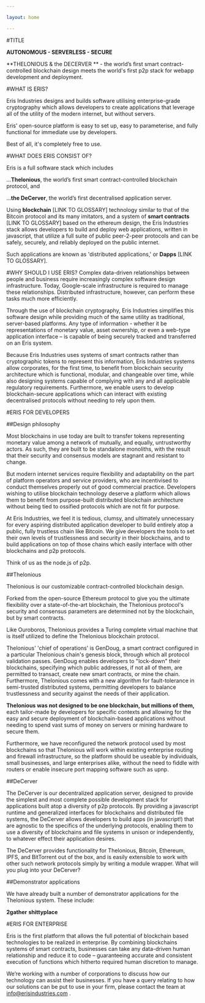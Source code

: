 ```yaml
---

layout: home

---
```


#TITLE

**AUTONOMOUS - SERVERLESS - SECURE**

**THELONIOUS & the DECERVER ** - the world’s first smart contract-controlled blockchain design meets the world's first p2p stack for webapp development and deployment.

#WHAT IS ERIS?

Eris Industries designs and builds software utilising enterprise-grade cryptography which allows developers to create applications that leverage all of the utility of the modern internet, but without servers.

Eris' open-source platform is easy to set up, easy to parameterise, and fully functional for immediate use by developers.

Best of all, it's completely free to use.

#WHAT DOES ERIS CONSIST OF?

Eris is a full software stack which includes

...**Thelonious**, the world’s first smart contract-controlled blockchain protocol, and

...**the DeCerver**, the world’s first decentralised application server.

Using **blockchain** [LINK TO GLOSSARY] technology similar to that of the Bitcoin protocol and its many imitators, and a system of **smart contracts** [LINK TO GLOSSARY] based on the ethereum design, the Eris Industries stack allows developers to build and deploy web applications, written in javascript, that utilize a full suite of public peer-2-peer protocols and can be safely, securely, and reliably deployed on the public internet.

Such applications are known as 'distributed applications,' or **Dapps** [LINK TO GLOSSARY].

#WHY SHOULD I USE ERIS?
Complex data-driven relationships between people and business require increasingly complex software design infrastructure. Today, Google-scale infrastructure is required to manage these relationships. Distributed infrastructure, however, can perform these tasks much more efficiently.

Through the use of blockchain cryptography, Eris Industries simplifies this software design while providing much of the same utility as traditional, server-based platforms. Any type of information - whether it be representations of monetary value, asset ownership, or even a web-type application interface – is capable of being securely tracked and transferred on an Eris system.

Because Eris Industries uses systems of smart contracts rather than cryptographic tokens to represent this information, Eris Industries systems allow corporates, for the first time, to benefit from blockchain security architecture which is functional, modular, and changeable over time, while also designing systems capable of complying with any and all applicable regulatory requirements. Furthermore, we enable users to develop blockchain-secure applications which can interact with existing decentralised protocols without needing to rely upon them.

#ERIS FOR DEVELOPERS

##Design philosophy

Most blockchains in use today are built to transfer tokens representing monetary value among a network of mutually, and equally, untrustworthy actors. As such, they are built to be standalone monoliths, with the result that their security and consensus models are stagnant and resistant to change.

But modern internet services require flexibility and adaptability on the part of platform operators and service providers, who are incentivised to conduct themselves properly out of good commercial practice. Developers wishing to utilise blockchain technology deserve a platform which allows them to benefit from purpose-built distributed blockchain architecture without being tied to ossified protocols which are not fit for purpose.

At Eris Industries, we feel it is tedious, clumsy, and ultimately unnecessary for every aspiring distributed application developer to build entirely atop a public, fully trustless chain like Bitcoin. We give developers the tools to set their own levels of trustlessness and security in their blockchains, and to build applications on top of those chains which easily interface with other blockchains and p2p protocols.

Think of us as the node.js of p2p.

##Thelonious

Thelonious is our customizable contract-controlled blockchain design. 

Forked from the open-source Ethereum protocol to give you the ultimate flexibility over a state-of-the-art blockchain, the Thelonious protocol's security and consensus parameters are determined not by the blockchain, but by smart contracts.

Like Ouroboros, Thelonious provides a Turing complete virtual machine that is itself utilized to define the Thelonious blockchain protocol.

Thelonious' 'chief of operations' is GenDoug, a smart contract configured in a particular Thelonious chain's genesis block, through which all protocol validation passes. GenDoug enables developers to "lock-down" their blockchains, specifying which public addresses, if not all of them, are permitted to transact, create new smart contracts, or mine the chain. Furthermore, Thelonious comes with a new algorithm for fault-tolerance in semi-trusted distributed systems, permitting developers to balance trustlessness and security against the needs of their application.

**Thelonious was not designed to be one blockchain, but millions of them,** each tailor-made by developers for specific contexts and allowing for the easy and secure deployment of blockchain-based applications without needing to spend vast sums of money on servers or mining hardware to secure them.

Furthermore, we have reconfigured the network protocol used by most blockchains so that Thelonious will work within existing enterprise routing and firewall infrastructure, so the platform should be useable by individuals, small businesses, and large enterprises alike, without the need to fiddle with routers or enable insecure port mapping software such as upnp.

##DeCerver

The DeCerver is our decentralized application server, designed to provide the simplest and most complete possible development stack for applications built atop a diversity of p2p protocols. By providing a javascript runtime and generalized interfaces for blockchains and distributed file systems, the DeCerver allows developers to build apps (in javascript!) that are agnostic to the specifics of the underlying protocols, enabling them to use a diversity of blockchains and file systems in unison or independently, to whatever effect their application desires.

The DeCerver provides functionality for Thelonious, Bitcoin, Ethereum, IPFS, and BitTorrent out of the box, and is easily extensible to work with other such network protocols simply by writing a module wrapper. What will you plug into your DeCerver?

##Demonstrator applications

We have already built a number of demonstrator applications for the Thelonious system. These include:

**2gather**
**shittyplace**

#ERIS FOR ENTERPRISE

Eris is the first platform that allows the full potential of blockchain based technologies to be realized in enterprise. By combining blockchains systems of smart contracts, businesses can take any data-driven human relationship and reduce it to code – guaranteeing accurate and consistent execution of functions which hitherto required human discretion to manage.

We’re working with a number of corporations to discuss how our technology can assist their businesses. If you have a query relating to how our solutions can be put to use in your firm, please contact the team at info@erisindustries.com .

